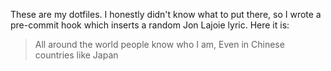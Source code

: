 These are my dotfiles. I honestly didn't know what to put there, so I wrote a pre-commit hook which inserts a random Jon Lajoie lyric. Here it is:

> All around the world people know who I am,
> Even in Chinese countries like Japan